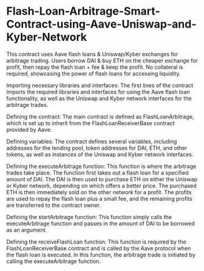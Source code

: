 # Flash-Loan-Arbitrage-Smart-Contract-using-Aave-Uniswap-and-Kyber-Network
This contract uses Aave flash loans &amp; Uniswap/Kyber exchanges for arbitrage trading. Users borrow DAI &amp; buy ETH on the cheaper exchange for profit, then repay the flash loan + fee &amp; keep the profit. No collateral is required, showcasing the power of flash loans for accessing liquidity.


Importing necessary libraries and interfaces:
The first lines of the contract imports the required libraries and interfaces for using the Aave flash loan functionality, as well as the Uniswap and Kyber network interfaces for the arbitrage trades.

Defining the contract:
The main contract is defined as FlashLoanArbitrage, which is set up to inherit from the FlashLoanReceiverBase contract provided by Aave.

Defining variables:
The contract defines several variables, including addresses for the lending pool, token addresses for DAI, ETH, and other tokens, as well as instances of the Uniswap and Kyber network interfaces.

Defining the executeArbitrage function:
This function is where the arbitrage trades take place. The function first takes out a flash loan for a specified amount of DAI. The DAI is then used to purchase ETH on either the Uniswap or Kyber network, depending on which offers a better price. The purchased ETH is then immediately sold on the other network for a profit. The profits are used to repay the flash loan plus a small fee, and the remaining profits are transferred to the contract owner.

Defining the startArbitrage function:
This function simply calls the executeArbitrage function and passes in the amount of DAI to be borrowed as an argument.

Defining the receiveFlashLoan function:
This function is required by the FlashLoanReceiverBase contract and is called by the Aave protocol when the flash loan is executed. In this function, the arbitrage trade is initiated by calling the executeArbitrage function.

